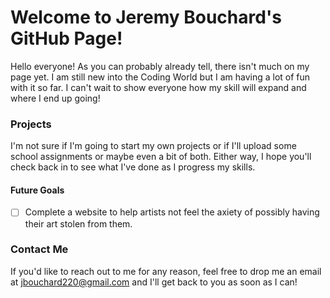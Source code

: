 # Welcome to Jeremy Bouchard's GitHub Page!

Hello everyone! As you can probably already tell, there isn't much on my page yet. I am still new into the Coding World but I am having a lot of fun with it so far. I can't wait to show everyone how my skill will expand and where I end up going!

### Projects

I'm not sure if I'm going to start my own projects or if I'll upload some school assignments or maybe even a bit of both. Either way, I hope you'll check back in to see what I've done as I progress my skills.

#### Future Goals

-[ ] Complete a website to help artists not feel the axiety of possibly having their art stolen from them.

### Contact Me

If you'd like to reach out to me for any reason, feel free to drop me an email at jbouchard220@gmail.com and I'll get back to you as soon as I can!
